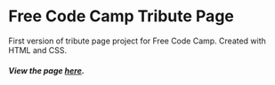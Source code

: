 # Free Code Camp Tribute Page
First version of tribute page project for Free Code Camp.
Created with HTML and CSS.
##### View the page [here](https://brittanyrw.github.io/free-code-camp-tribute-page-v1/).
